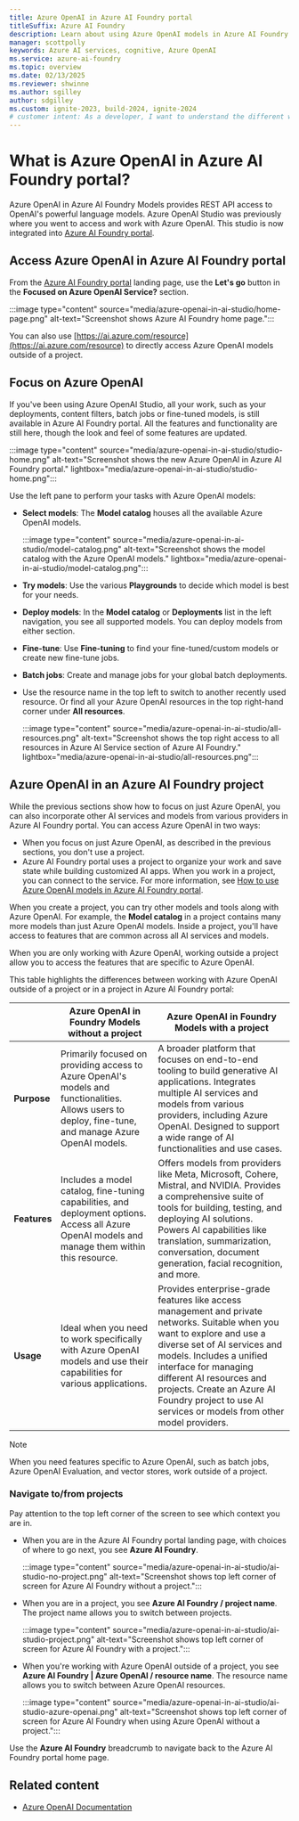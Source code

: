 ```yaml
---
title: Azure OpenAI in Azure AI Foundry portal
titleSuffix: Azure AI Foundry
description: Learn about using Azure OpenAI models in Azure AI Foundry portal, including when to use a project and when to use without a project.
manager: scottpolly
keywords: Azure AI services, cognitive, Azure OpenAI
ms.service: azure-ai-foundry
ms.topic: overview
ms.date: 02/13/2025
ms.reviewer: shwinne
ms.author: sgilley
author: sdgilley
ms.custom: ignite-2023, build-2024, ignite-2024
# customer intent: As a developer, I want to understand the different ways I can work with Azure OpenAI models so that I can build and deploy AI models.
---
```


# What is Azure OpenAI in Azure AI Foundry portal?

Azure OpenAI in Azure AI Foundry Models provides REST API access to OpenAI's powerful language models. Azure OpenAI Studio was previously where you went to access and work with Azure OpenAI. This studio is now integrated into [Azure AI Foundry portal](https://ai.azure.com). 

## Access Azure OpenAI in Azure AI Foundry portal

From the [Azure AI Foundry portal](https://ai.azure.com) landing page, use the **Let's go** button in the **Focused on Azure OpenAI Service?** section.

:::image type="content" source="media/azure-openai-in-ai-studio/home-page.png" alt-text="Screenshot shows Azure AI Foundry home page.":::

You can also use [https://ai.azure.com/resource](https://ai.azure.com/resource) to directly access Azure OpenAI models outside of a project.

## Focus on Azure OpenAI

If you've been using Azure OpenAI Studio, all your work, such as your deployments, content filters, batch jobs or fine-tuned models, is still available in Azure AI Foundry portal. All the features and functionality are still here, though the look and feel of some features are updated.

:::image type="content" source="media/azure-openai-in-ai-studio/studio-home.png" alt-text="Screenshot shows the new Azure OpenAI in Azure AI Foundry portal." lightbox="media/azure-openai-in-ai-studio/studio-home.png":::

Use the left pane to perform your tasks with Azure OpenAI models:

* **Select models**: The **Model catalog** houses all the available Azure OpenAI models.

    :::image type="content" source="media/azure-openai-in-ai-studio/model-catalog.png" alt-text="Screenshot shows the model catalog with the Azure OpenAI models." lightbox="media/azure-openai-in-ai-studio/model-catalog.png":::

* **Try models**: Use the various **Playgrounds** to decide which model is best for your needs.
* **Deploy models**: In the **Model catalog** or **Deployments** list in the left navigation, you see all supported models. You can deploy models from either section.
* **Fine-tune**: Use **Fine-tuning** to find your fine-tuned/custom models or create new fine-tune jobs.
* **Batch jobs**: Create and manage jobs for your global batch deployments.
* Use the resource name in the top left to switch to another recently used resource.  Or find all your Azure OpenAI resources in the top right-hand corner under **All resources**.

    :::image type="content" source="media/azure-openai-in-ai-studio/all-resources.png" alt-text="Screenshot shows the top right access to all resources in Azure AI Service section of Azure AI Foundry." lightbox="media/azure-openai-in-ai-studio/all-resources.png":::

## Azure OpenAI in an Azure AI Foundry project

While the previous sections show how to focus on just Azure OpenAI, you can also incorporate other AI services and models from various providers in Azure AI Foundry portal. You can access Azure OpenAI in two ways:

* When you focus on just Azure OpenAI, as described in the previous sections, you don't use a project.
* Azure AI Foundry portal uses a project to organize your work and save state while building customized AI apps. When you work in a project, you can connect to the service. For more information, see [How to use Azure OpenAI models in Azure AI Foundry portal](ai-services/how-to/connect-azure-openai.md#project).

When you create a project, you can try other models and tools along with Azure OpenAI. For example, the **Model catalog** in a project contains many more models than just Azure OpenAI models. Inside a project, you'll have access to features that are common across all AI services and models.

When you are only working with Azure OpenAI, working outside a project allow you to access the features that are specific to Azure OpenAI.  

This table highlights the differences between working with Azure OpenAI outside of a project or in a project in Azure AI Foundry portal:


|  | **Azure OpenAI in Foundry Models without a project** | **Azure OpenAI in Foundry Models with a project** |
|--|--|--|
| **Purpose** | Primarily focused on providing access to Azure OpenAI's models and functionalities. Allows users to deploy, fine-tune, and manage Azure OpenAI models. |  A broader platform that focuses on end-to-end tooling to build generative AI applications.  Integrates multiple AI services and models from various providers, including Azure OpenAI. Designed to support a wide range of AI functionalities and use cases. |
| **Features** | Includes a model catalog, fine-tuning capabilities, and deployment options. Access all Azure OpenAI models and manage them within this resource. | Offers models from providers like Meta, Microsoft, Cohere, Mistral, and NVIDIA. Provides a comprehensive suite of tools for building, testing, and deploying AI solutions. Powers AI capabilities like translation, summarization, conversation, document generation, facial recognition, and more. |
| **Usage** | Ideal when you need to work specifically with Azure OpenAI models and use their capabilities for various applications. | Provides enterprise-grade features like access management and private networks.  Suitable when you want to explore and use a diverse set of AI services and models. Includes a unified interface for managing different AI resources and projects. Create an Azure AI Foundry project to use AI services or models from other model providers. |

> [!NOTE]
> When you need features specific to Azure OpenAI, such as batch jobs, Azure OpenAI Evaluation, and vector stores, work outside of a project.

### Navigate to/from projects

Pay attention to the top left corner of the screen to see which context you are in.

* When you are in the Azure AI Foundry portal landing page, with choices of where to go next, you see **Azure AI Foundry**.

    :::image type="content" source="media/azure-openai-in-ai-studio/ai-studio-no-project.png" alt-text="Screenshot shows top left corner of screen for Azure AI Foundry without a project.":::

* When you are in a project, you see **Azure AI Foundry / project name**. The project name allows you to switch between projects.

    :::image type="content" source="media/azure-openai-in-ai-studio/ai-studio-project.png" alt-text="Screenshot shows top left corner of screen for Azure AI Foundry with a project.":::

* When you're working with Azure OpenAI outside of a project, you see **Azure AI Foundry | Azure OpenAI / resource name**. The resource name allows you to switch between Azure OpenAI resources.

    :::image type="content" source="media/azure-openai-in-ai-studio/ai-studio-azure-openai.png" alt-text="Screenshot shows top left corner of screen for Azure AI Foundry when using Azure OpenAI without a project.":::

Use the **Azure AI Foundry** breadcrumb to navigate back to the Azure AI Foundry portal home page.

## Related content

* [Azure OpenAI Documentation](/azure/ai-services/openai/)
